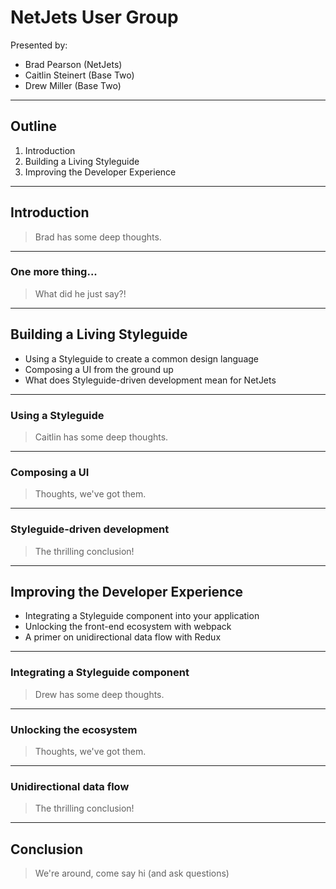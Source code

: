 # NetJets User Group

Presented by:

 * Brad Pearson (NetJets)
 * Caitlin Steinert (Base Two)
 * Drew Miller (Base Two)

---

## Outline

 1. Introduction
 2. Building a Living Styleguide
 3. Improving the Developer Experience

---

## Introduction

> Brad has some deep thoughts.

----

### One more thing...

> What did he just say?!

---

## Building a Living Styleguide

 - Using a Styleguide to create a common design language
 - Composing a UI from the ground up
 - What does Styleguide-driven development mean for NetJets

----

### Using a Styleguide

> Caitlin has some deep thoughts.

----

### Composing a UI

> Thoughts, we've got them.

----

### Styleguide-driven development

> The thrilling conclusion!

---

## Improving the Developer Experience

 - Integrating a Styleguide component into your application
 - Unlocking the front-end ecosystem with webpack
 - A primer on unidirectional data flow with Redux

----

### Integrating a Styleguide component

> Drew has some deep thoughts.

----

### Unlocking the ecosystem

> Thoughts, we've got them.

----

### Unidirectional data flow

> The thrilling conclusion!

---

## Conclusion

> We're around, come say hi (and ask questions)